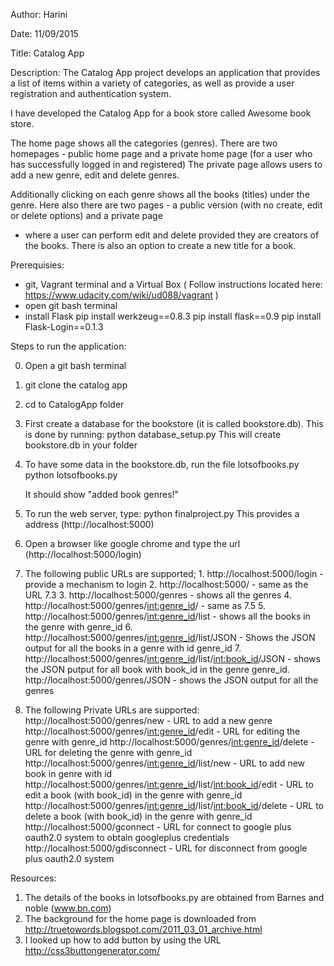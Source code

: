 Author: Harini

Date: 11/09/2015

Title: Catalog App

Description: The Catalog App project develops an application that provides a list of items within a variety of categories, as well as provide a user registration and authentication system.

I have developed the Catalog App for a book store called Awesome book store.

The home page shows all the categories (genres). There are two homepages - public home page and a private home page (for a user who has successfully logged in and registered)
The private page allows users to add a new genre, edit and delete genres.

Additionally clicking on each genre shows all the books (titles) under the genre.
Here also there are two pages - a public version (with no create, edit or delete options) and a private page
- where a user can perform edit and delete provided they are creators of the books.
There is also an option to create a new title for a book.

Prerequisies:
  - git, Vagrant terminal and a Virtual Box ( Follow instructions located here: https://www.udacity.com/wiki/ud088/vagrant )
  - open git bash terminal
  - install Flask
    pip install werkzeug==0.8.3
    pip install flask==0.9
    pip install Flask-Login==0.1.3


Steps to run the application:

0. Open a git bash terminal

1. git clone the catalog app

2. cd to CatalogApp folder

3. First create a database for the bookstore (it is called bookstore.db). This is done by running:
   python database_setup.py
   This will create bookstore.db in your folder

4. To have some data in the bookstore.db, run the file lotsofbooks.py
   python lotsofbooks.py

   It should show "added book genres!"

5. To run the web server, type:
   python finalproject.py
   This provides a address (http://localhost:5000)

6. Open a browser like google chrome and type the url (http://localhost:5000/login)

7. The following public URLs are supported;
        1. http://localhost:5000/login - provide a mechanism to login
        2. http://localhost:5000/ - same as the URL 7.3
        3. http://localhost:5000/genres - shows all the genres
        4. http://localhost:5000/genres/<int:genre_id>/ - same as 7.5
        5. http://localhost:5000/genres/<int:genre_id>/list - shows all the books in the genre with genre_id
        6. http://localhost:5000/genres/<int:genre_id>/list/JSON - Shows the JSON output for all the books in a genre with id genre_id
        7. http://localhost:5000/genres/<int:genre_id>/list/<int:book_id>/JSON - shows the JSON putput for all book with book_id in the genre genre_id.
         http://localhost:5000/genres/JSON - shows the JSON output for all the genres
8.  The following Private URLs are supported:
         http://localhost:5000/genres/new - URL to add a new genre
         http://localhost:5000/genres/<int:genre_id>/edit - URL for editing the genre with genre_id
         http://localhost:5000/genres/<int:genre_id>/delete - URL for deleting the genre with genre_id
         http://localhost:5000/genres/<int:genre_id>/list/new - URL to add new book in genre with id
         http://localhost:5000/genres/<int:genre_id>/list/<int:book_id>/edit - URL to edit a book (with book_id) in the genre with genre_id
         http://localhost:5000/genres/<int:genre_id>/list/<int:book_id>/delete - URL to delete a book (with book_id) in the genre with genre_id
         http://localhost:5000/gconnect - URL for connect to google plus oauth2.0 system to obtain googleplus credentials
         http://localhost:5000/gdisconnect - URL for disconnect from google plus oauth2.0 system



Resources:

1. The details of the books in lotsofbooks.py are obtained from Barnes and noble  (www.bn.com)
2. The background for the home page is downloaded from http://truetowords.blogspot.com/2011_03_01_archive.html
3. I looked up how to add button by using the URL http://css3buttongenerator.com/
